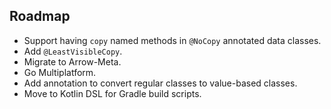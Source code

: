 ## Roadmap

- Support having `copy` named methods in `@NoCopy` annotated data classes.
- Add `@LeastVisibleCopy`.
- Migrate to Arrow-Meta.
- Go Multiplatform.
- Add annotation to convert regular classes to value-based classes.
- Move to Kotlin DSL for Gradle build scripts.
